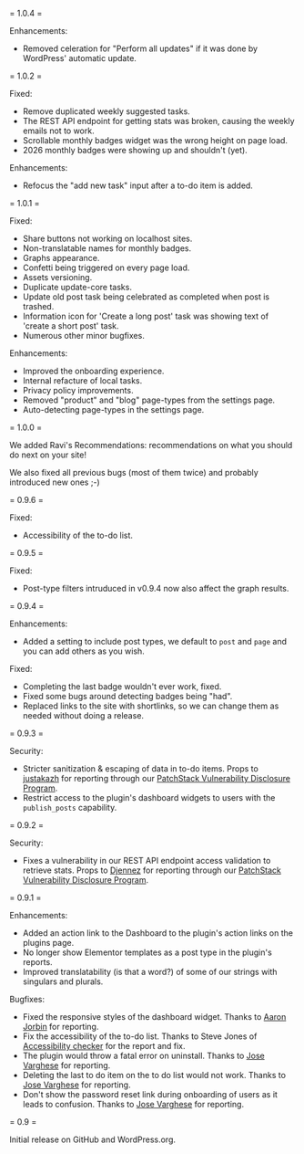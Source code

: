 = 1.0.4 =

Enhancements:

* Removed celeration for "Perform all updates" if it was done by WordPress' automatic update.

= 1.0.2 =

Fixed:

* Remove duplicated weekly suggested tasks.
* The REST API endpoint for getting stats was broken, causing the weekly emails not to work.
* Scrollable monthly badges widget was the wrong height on page load.
* 2026 monthly badges were showing up and shouldn't (yet).

Enhancements:

* Refocus the "add new task" input after a to-do item is added.

= 1.0.1 =

Fixed:

* Share buttons not working on localhost sites.
* Non-translatable names for monthly badges.
* Graphs appearance.
* Confetti being triggered on every page load.
* Assets versioning.
* Duplicate update-core tasks.
* Update old post task being celebrated as completed when post is trashed.
* Information icon for 'Create a long post' task was showing text of 'create a short post' task.
* Numerous other minor bugfixes.

Enhancements:

* Improved the onboarding experience.
* Internal refacture of local tasks.
* Privacy policy improvements.
* Removed "product" and "blog" page-types from the settings page.
* Auto-detecting page-types in the settings page.

= 1.0.0 =

We added Ravi's Recommendations: recommendations on what you should do next on your site!

We also fixed all previous bugs (most of them twice) and probably introduced new ones ;-)

= 0.9.6 =

Fixed:

* Accessibility of the to-do list.

= 0.9.5 =

Fixed:

* Post-type filters intruduced in v0.9.4 now also affect the graph results.

= 0.9.4 =

Enhancements:

* Added a setting to include post types, we default to `post` and `page` and you can add others as you wish.

Fixed:

* Completing the last badge wouldn't ever work, fixed.
* Fixed some bugs around detecting badges being "had".
* Replaced links to the site with shortlinks, so we can change them as needed without doing a release.

= 0.9.3 =

Security:

* Stricter sanitization & escaping of data in to-do items. Props to [justakazh](https://github.com/justakazh) for reporting through our [PatchStack Vulnerability Disclosure Program](https://patchstack.com/database/vdp/progress-planner).
* Restrict access to the plugin's dashboard widgets to users with the `publish_posts` capability.

= 0.9.2 =

Security:

* Fixes a vulnerability in our REST API endpoint access validation to retrieve stats. Props to [Djennez](https://github.com/Djennez) for reporting through our [PatchStack Vulnerability Disclosure Program](https://patchstack.com/database/vdp/progress-planner).

= 0.9.1 =

Enhancements:

* Added an action link to the Dashboard to the plugin's action links on the plugins page.
* No longer show Elementor templates as a post type in the plugin's reports.
* Improved translatability (is that a word?) of some of our strings with singulars and plurals.

Bugfixes:

* Fixed the responsive styles of the dashboard widget. Thanks to [Aaron Jorbin](https://aaron.jorb.in/) for reporting.
* Fix the accessibility of the to-do list. Thanks to Steve Jones of [Accessibility checker](https://equalizedigital.com/accessibility-checker/) for the report and fix.
* The plugin would throw a fatal error on uninstall. Thanks to [Jose Varghese](https://github.com/josevarghese) for reporting.
* Deleting the last to do item on the to do list would not work. Thanks to [Jose Varghese](https://github.com/josevarghese) for reporting.
* Don't show the password reset link during onboarding of users as it leads to confusion. Thanks to [Jose Varghese](https://github.com/josevarghese) for reporting.

= 0.9 =

Initial release on GitHub and WordPress.org.
